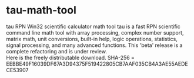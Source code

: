 # tau-math-tool
tau RPN Win32 scientific calculator math tool
tau is a fast RPN scientific command line math tool with array processing, complex number support, matrix math, unit conversions, built-in help, logic operations, statistics, signal processing, and many advanced functions. This 'beta' release is a complete refactoring and is under review.	
Here is the freely distributable download.
SHA-256 = EEBBE49F16039DF67A3D94375F519422805CB7AAF035CB4A3AE55AEDECE53907
